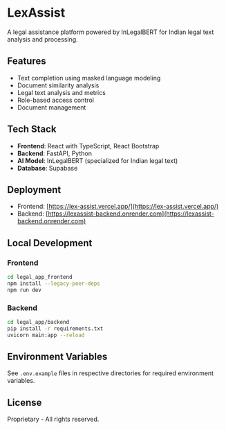 # LexAssist

A legal assistance platform powered by InLegalBERT for Indian legal text analysis and processing.

## Features

- Text completion using masked language modeling
- Document similarity analysis
- Legal text analysis and metrics
- Role-based access control
- Document management

## Tech Stack

- **Frontend**: React with TypeScript, React Bootstrap
- **Backend**: FastAPI, Python
- **AI Model**: InLegalBERT (specialized for Indian legal text)
- **Database**: Supabase

## Deployment

- Frontend: [https://lex-assist.vercel.app/](https://lex-assist.vercel.app/)
- Backend: [https://lexassist-backend.onrender.com](https://lexassist-backend.onrender.com)

## Local Development

### Frontend

```bash
cd legal_app_frontend
npm install --legacy-peer-deps
npm run dev
```

### Backend

```bash
cd legal_app/backend
pip install -r requirements.txt
uvicorn main:app --reload
```

## Environment Variables

See `.env.example` files in respective directories for required environment variables.

## License

Proprietary - All rights reserved.

